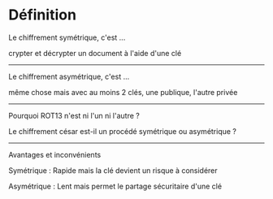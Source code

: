 # Définition

Le chiffrement symétrique, c'est ...

crypter et décrypter un document à l'aide d'une clé

---

Le chiffrement asymétrique, c'est ...

même chose mais avec au moins 2 clés, une publique, l'autre privée

---

Pourquoi ROT13 n'est ni l'un ni l'autre ?

Le chiffrement césar est-il un procédé symétrique ou asymétrique ?

---

Avantages et inconvénients

Symétrique : Rapide mais la clé devient un risque à considérer

Asymétrique : Lent mais permet le partage sécuritaire d'une clé

